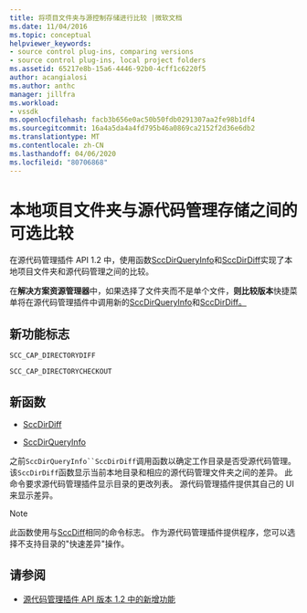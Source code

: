 ```yaml
---
title: 将项目文件夹与源控制存储进行比较 |微软文档
ms.date: 11/04/2016
ms.topic: conceptual
helpviewer_keywords:
- source control plug-ins, comparing versions
- source control plug-ins, local project folders
ms.assetid: 65217e8b-15a6-4446-92b0-4cff1c6220f5
author: acangialosi
ms.author: anthc
manager: jillfra
ms.workload:
- vssdk
ms.openlocfilehash: facb3b656e0ac50b50fdb0291307aa2fe98b1df4
ms.sourcegitcommit: 16a4a5da4a4fd795b46a0869ca2152f2d36e6db2
ms.translationtype: MT
ms.contentlocale: zh-CN
ms.lasthandoff: 04/06/2020
ms.locfileid: "80706868"
---
```

# <a name="optional-comparison-of-local-project-folder-to-source-control-store"></a>本地项目文件夹与源代码管理存储之间的可选比较
在源代码管理插件 API 1.2 中，使用函数[SccDirQueryInfo](../../extensibility/sccdirqueryinfo-function.md)和[SccDirDiff](../../extensibility/sccdirdiff-function.md)实现了本地项目文件夹和源代码管理之间的比较。

 在**解决方案资源管理器**中，如果选择了文件夹而不是单个文件，**则比较版本**快捷菜单将在源代码管理插件中调用新的[SccDirQueryInfo](../../extensibility/sccdirqueryinfo-function.md)和[SccDirDiff。](../../extensibility/sccdirdiff-function.md)

## <a name="new-capability-flags"></a>新功能标志
 `SCC_CAP_DIRECTORYDIFF`

 `SCC_CAP_DIRECTORYCHECKOUT`

## <a name="new-functions"></a>新函数
- [SccDirDiff](../../extensibility/sccdirdiff-function.md)

- [SccDirQueryInfo](../../extensibility/sccdirqueryinfo-function.md)

 之前`SccDirQueryInfo``SccDirDiff`调用函数以确定工作目录是否受源代码管理。 该`SccDirDiff`函数显示当前本地目录和相应的源代码管理文件夹之间的差异。 此命令要求源代码管理插件显示目录的更改列表。 源代码管理插件提供其自己的 UI 来显示差异。

> [!NOTE]
> 此函数使用与[SccDiff](../../extensibility/sccdiff-function.md)相同的命令标志。 作为源代码管理插件提供程序，您可以选择不支持目录的"快速差异"操作。

## <a name="see-also"></a>请参阅
- [源代码管理插件 API 版本 1.2 中的新增功能](../../extensibility/internals/what-s-new-in-the-source-control-plug-in-api-version-1-2.md)
